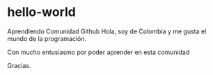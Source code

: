 # hello-world
Aprendiendo Comunidad Github
Hola, soy de Colombia y me gusta el mundo de la programación.

Con mucho entusiasmo por poder aprender en esta comunidad

Gracias.

